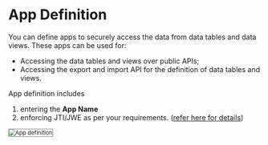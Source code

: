 # App Definition

You can define apps to securely access the data from data tables and data views. These apps can be used for:

* Accessing the data tables and views over public APIs;
* Accessing the export and import API for the definition of data tables and views.

App definition includes

1. entering the **App Name**
2. enforcing JTI/JWE as per your requirements. ([refer here for details](https://developer.kore.ai/docs/bots/api-guide/apis/))

<img src="../images/data-apps-def-img1.png" alt="App definition" title="App definition" style="border: 1px solid gray;zoom:80%;"/>